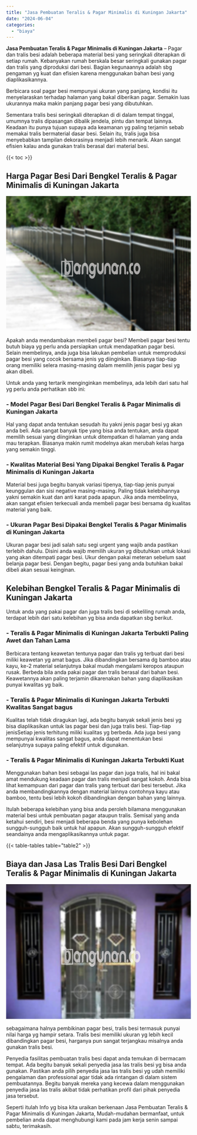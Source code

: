 ```yaml
---
title: "Jasa Pembuatan Teralis & Pagar Minimalis di Kuningan Jakarta"
date: "2024-06-04"
categories: 
  - "biaya"
---
```


**Jasa Pembuatan Teralis & Pagar Minimalis di Kuningan Jakarta** – Pagar dan tralis besi adalah beberapa material besi yang seringkali diterapkan di setiap rumah. Kebanyakan rumah berskala besar seringkali gunakan pagar dan tralis yang diproduksi dari besi. Bagian kegunaannya adalah sbg pengaman yg kuat dan efisien karena menggunakan bahan besi yang diaplikasikannya.

Berbicara soal pagar besi mempunyai ukuran yang panjang, kondisi itu menyelaraskan terhadap halaman yang bakal diberikan pagar. Semakin luas ukurannya maka makin panjang pagar besi yang dibutuhkan.

Sementara tralis besi seringkali diterapkan di di dalam tempat tinggal, umumnya tralis dipasangan dibalik jendela, pintu dan tempat lainnya. Keadaan itu punya tujuan supaya ada keamanan yg paling terjamin sebab memakai tralis bermaterial dasar besi. Selain itu, tralis juga bisa menyebabkan tampilan dekorasinya menjadi lebih menarik. Akan sangat efisien kalau anda gunakan tralis berasal dari material besi.

{{< toc >}}

## Harga Pagar Besi Dari Bengkel Teralis & Pagar Minimalis di Kuningan Jakarta

![Jasa Pembuatan Teralis & Pagar Minimalis di Kuningan Jakarta](/images/pagar-minimalis-murah-64.png)

Apakah anda mendambakan membeli pagar besi? Membeli pagar besi tentu butuh biaya yg perlu anda persiapkan untuk mendapatkan pagar besi. Selain membelinya, anda juga bisa lakukan pembelian untuk memproduksi pagar besi yang cocok bersama jenis yg diinginkan. Biasanya tiap-tiap orang memiliki selera masing-masing dalam memilih jenis pagar besi yg akan dibeli.

Untuk anda yang tertarik menginginkan membelinya, ada lebih dari satu hal yg perlu anda perhatikan sbb ini:
### \- Model Pagar Besi Dari Bengkel Teralis & Pagar Minimalis di Kuningan Jakarta

Hal yang dapat anda tentukan sesudah itu yakni jenis pagar besi yg akan anda beli. Ada sangat banyak tipe yang bisa anda tentukan, anda dapat memilih sesuai yang diinginkan untuk ditempatkan di halaman yang anda mau terapkan. Biasanya makin rumit modelnya akan merubah kelas harga yang semakin tinggi.

### \- Kwalitas Material Besi Yang Dipakai Bengkel Teralis & Pagar Minimalis di Kuningan Jakarta

Material besi juga begitu banyak variasi tipenya, tiap-tiap jenis punyai keunggulan dan sisi negative masing-masing. Paling tidak kelebihannya yakni semakin kuat dan anti karat pada apapun. Jika anda membelinya, akan sangat efisien terkecuali anda membeli pagar besi bersama dg kualitas material yang baik.

### \- Ukuran Pagar Besi Dipakai Bengkel Teralis & Pagar Minimalis di Kuningan Jakarta

Ukuran pagar besi jadi salah satu segi urgent yang wajib anda pastikan terlebih dahulu. Disini anda wajib memilih ukuran yg dibutuhkan untuk lokasi yang akan ditempati pagar besi. Ukur dengan pakai meteran sebelum saat belanja pagar besi. Dengan begitu, pagar besi yang anda butuhkan bakal dibeli akan sesuai keinginan.

## Kelebihan Bengkel Teralis & Pagar Minimalis di Kuningan Jakarta

Untuk anda yang pakai pagar dan juga tralis besi di sekeliling rumah anda, terdapat lebih dari satu kelebihan yg bisa anda dapatkan sbg berikut.

### \- Teralis & Pagar Minimalis di Kuningan Jakarta Terbukti Paling Awet dan Tahan Lama

Berbicara tentang keawetan tentunya pagar dan tralis yg terbuat dari besi miliki keawetan yg amat bagus. Jika dibandingkan bersama dg bamboo atau kayu, ke-2 material selanjutnya bakal mudah mengalami keropos ataupun rusak. Berbeda bila anda pakai pagar dan tralis berasal dari bahan besi. Keawetannya akan paling terjamin dikarenakan bahan yang diaplikasikan punyai kwalitas yg baik.

### \- Teralis & Pagar Minimalis di Kuningan Jakarta Terbukti Kwalitas Sangat bagus

Kualitas telah tidak diragukan lagi, ada begitu banyak sekali jenis besi yg bisa diaplikasikan untuk las pagar besi dan juga tralis besi. Tiap-tiap jenisSetiap jenis terhitung miliki kualitas yg berbeda. Ada juga besi yang mempunyai kwalitas sangat bagus, anda dapat menentukan besi selanjutnya supaya paling efektif untuk digunakan.

### \- Teralis & Pagar Minimalis di Kuningan Jakarta Terbukti Kuat

Menggunakan bahan besi sebagai las pagar dan juga tralis, hal ini bakal amat mendukung keadaan pagar dan tralis menjadi sangat kokoh. Anda bisa lihat kemampuan dari pagar dan tralis yang terbuat dari besi tersebut. Jika anda membandingkannya dengan material lainnya contohnya kayu atau bamboo, tentu besi lebih kokoh dibandingkan dengan bahan yang lainnya.

Itulah beberapa kelebihan yang bisa anda peroleh bilamana menggunakan material besi untuk pembuatan pagar ataupun tralis. Semisal yang anda ketahui sendiri, besi menjadi beberapa benda yang punya kebolehan sungguh-sungguh baik untuk hal apapun. Akan sungguh-sungguh efektif seandainya anda mengaplikasikannya untuk pagar.

{{< table-tables table="table2" >}}

## Biaya dan Jasa Las Tralis Besi Dari Bengkel Teralis & Pagar Minimalis di Kuningan Jakarta

![Jasa Pembuatan Teralis & Pagar Minimalis di Kuningan Jakarta](/images/teralis-minimalis-murah-18.png)

sebagaimana halnya pembikinan pagar besi, tralis besi termasuk punyai nilai harga yg hampir setara. Tralis besi memiliki ukuran yg lebih kecil dibandingkan pagar besi, harganya pun sangat terjangkau misalnya anda gunakan tralis besi.

Penyedia fasilitas pembuatan tralis besi dapat anda temukan di bermacam tempat. Ada begitu banyak sekali penyedia jasa las tralis besi yg bisa anda gunakan. Pastikan anda pilih penyedia jasa las tralis besi yg udah memiliki pengalaman dan professional agar tidak ada rintangan di dalam sistem pembuatannya. Begitu banyak mereka yang kecewa dalam menggunakan penyedia jasa las tralis akibat tidak perhatikan profil dari pihak penyedia jasa tersebut.

Seperti itulah Info yg bisa kita uraikan berkenaan Jasa Pembuatan Teralis & Pagar Minimalis di Kuningan Jakarta, Mudah-mudahan bermanfaat, untuk pembelian anda dapat menghubungi kami pada jam kerja senin sampai sabtu, terimakasih.
